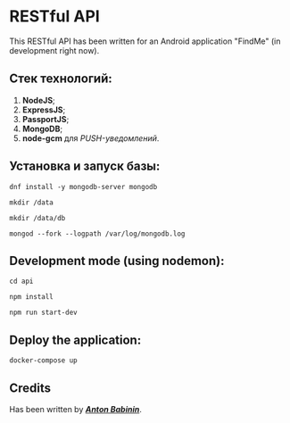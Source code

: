 # RESTful API

This RESTful API has been written for an Android application "FindMe" (in development right now).

## Стек технологий:

1. **NodeJS**;
2. **ExpressJS**;
3. **PassportJS**;
4. **MongoDB**;
5. **node-gcm** для *PUSH-уведомлений*.

## Установка и запуск базы:

`dnf install -y mongodb-server mongodb`

`mkdir /data`

`mkdir /data/db`

`mongod --fork --logpath /var/log/mongodb.log`

## Development mode (using nodemon):

`cd api`

`npm install`

`npm run start-dev`

## Deploy the application:

`docker-compose up`

## Credits

Has been written by ***[Anton Babinin](mailto:wkyborgw@gmail.com)***.
